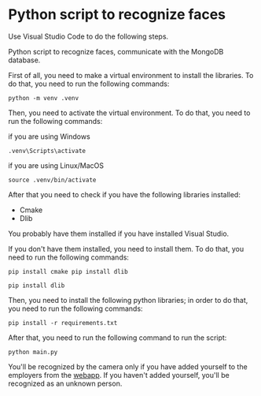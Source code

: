 # Python script to recognize faces

Use Visual Studio Code to do the following steps.

Python script to recognize faces, communicate with the MongoDB database.

First of all, you need to make a virtual environment to install the libraries. To do that, you need to run the following commands:

```shell
python -m venv .venv
```

Then, you need to activate the virtual environment. To do that, you need to run the following commands:

if you are using Windows

```shell
.venv\Scripts\activate
```

if you are using Linux/MacOS

```shell
source .venv/bin/activate
```

After that you need to check if you have the following libraries installed:

- Cmake
- Dlib

You probably have them installed if you have installed Visual Studio.

If you don't have them installed, you need to install them. To do that, you need to run the following commands:

```shell
pip install cmake pip install dlib
```

```shell
pip install dlib
```

Then, you need to install the following python libraries; in order to do that, you need to run the following commands:

```shell
pip install -r requirements.txt
```

After that, you need to run the following command to run the script:

```shell
python main.py
```

You'll be recognized by the camera only if you have added yourself to the employers from the [webapp](https://f-rec.mattia.click/login). If you haven't added yourself, you'll be recognized as an unknown person.
